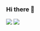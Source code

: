 ### Hi there 👋
<a href="https://manher.tistory.com/?page=1" target="_blank"><img src="https://img.shields.io/badge/Tistory-C63232?style=for-the-badge&logo=Tistory&logoColor=000000"/></a>
<a href="https://www.instagram.com/wise_brilliant_" target="_blank"><img src="https://img.shields.io/badge/wise_brilliant_-E4405F?style=for-the-badge&logo=Instagram&logoColor=000000"/></a>
<!--
**i3amero/i3amero** is a ✨ _special_ ✨ repository because its `README.md` (this file) appears on your GitHub profile.

Here are some ideas to get you started:

- 🔭 I’m currently working on ...
- 🌱 I’m currently learning ...
- 👯 I’m looking to collaborate on ...
- 🤔 I’m looking for help with ...
- 💬 Ask me about ...
- 📫 How to reach me: ...
- 😄 Pronouns: ...
- ⚡ Fun fact: ...
-->

